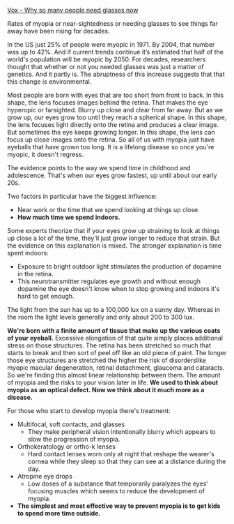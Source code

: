 [Vox - Why so many people need glasses now](https://www.youtube.com/watch?v=LAkFtka3UFw)


Rates of myopia or near-sightedness or needing glasses to see things far away have been rising for decades.

In the US just 25% of people were myopic in 1971. By 2004, that number was up to 42%. And if current trends continue it’s estimated that half of the world's population will be myopic by 2050. For decades, researchers thought that whether or not you needed glasses was just a matter of genetics. And it partly is. The abruptness of this increase suggests that that this change is environmental.

Most people are born with eyes that are too short from front to back. In this shape, the lens focuses images behind the retina. That makes the eye hyperopic or farsighted. Blurry up close and clear from far away.
But as we grow up, our eyes grow too until they reach a spherical shape. In this shape, the lens focuses light directly onto the retina and produces a clear image.
But sometimes the eye keeps growing longer. In this shape, the lens can focus up close images onto the retina. So all of us with myopia just have eyeballs that have grown too long.
It is a lifelong disease so once you're myopic, it doesn't regress.

The evidence points to the way we spend time in childhood and adolescence. That's when our eyes grow fastest, up until about our early 20s.

Two factors in particular have the biggest influence:
- Near work or the time that we spend looking at things up close.
- **How much time we spend indoors.**

Some experts theorize that if your eyes grow up straining to look at things up close a lot of the time, they'll just grow longer to reduce that strain. But the evidence on this explanation is mixed.
The stronger explanation is time spent indoors:
- Exposure to bright outdoor light stimulates the production of dopamine in the retina.
- This neurotransmitter regulates eye growth and without enough dopamine the eye doesn't know when to stop growing and indoors it's hard to get enough.

The light from the sun has up to a 100,000 lux on a sunny day. Whereas in the room the light levels generally and only about 200 to 300 lux.

**We're born with a finite amount of tissue that make up the various coats of your eyeball.** Excessive elongation of that quite simply places additional stress on those structures.
The retina has been stretched so much that starts to break and then sort of peel off like an old piece of paint. The longer those eye structures are stretched the higher the risk of disorderslike myopic macular degeneration, retinal detachment, glaucoma and cataracts.
So we're finding this almost linear relationship between them. The amount of myopia and the risks to your vision later in life. **We used to think about myopia as an optical defect. Now we think about it much more as a disease.**

For those who start to develop myopia
there's treatment: 
- Multifocal, soft contacts, and glasses
	- They make peripheral vision intentionally blurry which appears to slow the progression of myopia.
- Orthokeratology or ortho-k lenses
	- Hard contact lenses worn only at night that reshape the wearer's cornea while they sleep so that they can see at a distance during the day.
- Atropine eye drops
	- Low doses of a substance that temporarily paralyzes the eyes’ focusing muscles which seems to reduce the development of myopia.
- **The simplest and most effective way to prevent myopia is to get kids to spend more time outside.**
